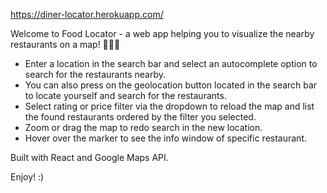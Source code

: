 https://diner-locator.herokuapp.com/

Welcome to Food Locator - a web app helping you to visualize the nearby restaurants on a map! 🍔🍔🍔

- Enter a location in the search bar and select an autocomplete option to search for the restaurants nearby.
- You can also press on the geolocation button located in the search bar to locate yourself and search for the restaurants.
- Select rating or price filter via the dropdown to reload the map and list the found restaurants ordered by the filter you selected.
- Zoom or drag the map to redo search in the new location.
- Hover over the marker to see the info window of specific restaurant.


Built with React and Google Maps API.

Enjoy! :)
